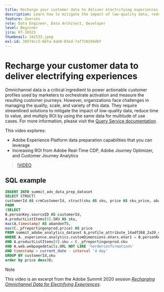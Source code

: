 ```yaml
---
title: Recharge your customer data to deliver electrifying experiences
description: Learn how to mitigate the impact of low-quality data, reduce time to value, and multiply ROI by using the same data for multitude of use cases.
feature: Queries
role: Data Engineer, Data Architect, Developer
level: Beginner
jira: KT-10323
thumbnail: 342533.jpeg
exl-id: 30574cc5-66fa-4ab8-83ed-7af710294dbf
---
```

# Recharge your customer data to deliver electrifying experiences

Omnichannel data is a critical ingredient to power actionable customer profiles used by marketers to orchestrate activation and measure the resulting customer journeys. However, organizations face challenges in managing the quality, scale, and variety of this data. They require streamlined solutions to mitigate the impact of low-quality data, reduce time to value, and multiply ROI by using the same data for multitude of use cases. 
For more information, please visit the [Query Service documentation](https://experienceleague.adobe.com/docs/experience-platform/query/home.html).

This video explores:

* Adobe Experience Platform data preparation capabilities that you can leverage
* Increasing ROI from Adobe Real-Time CDP, Adobe Journey Optimizer, and Customer Journey Analytics

>[!VIDEO](https://video.tv.adobe.com/v/342533?learn=on&enablevpops)

## SQL example

``` sql
INSERT INTO summit_adv_data_prep_dataset
SELECT STRUCT(
customerId AS crmCustomerId, struct(sku AS sku, price AS sku_price, abandonTS AS abandonTS) AS abandonBrowse) AS _pfreportingonprod
FROM
(SELECT
B.personKey.sourceID AS customerId,
A.productListItems[0].SKU AS sku,
max(A.timestamp) AS abandonTS,
max(C._pfreportingonprod.price) AS price
FROM summit_adobe_analytics_dataset A,profile_attribute_14adf268_2a20_4dee_bee6_a6b0e34616a9 B,summit_product_dataset C
WHERE A._experience.analytics.customDimensions.eVars.eVar1 = B.personKey.sourceID
AND A.productListItems[0].sku = C._pfreportingonprod.sku
AND A.web.webpagedetails.URL NOT LIKE '%orderconfirmation%'
AND timestamp > current_date - interval '4 day'
GROUP BY customerId,sku
order by price desc)D;
```

>[!NOTE]
>
>This video is an excerpt from the Adobe Summit 2020 session *[Recharging Omnichannel Data for Electrifying Experiences](https://business.adobe.com/summit/2022/sessions/recharging-omnichannel-data-for-electrifying-exper-s409.html)*.
